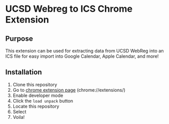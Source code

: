 # UCSD Webreg to ICS Chrome Extension

## Purpose

This extension can be used for extracting data from UCSD WebReg into an ICS file for easy import into Google Calendar, Apple Calendar, and more!

## Installation

1. Clone this repository
2. Go to [chrome extension page](chrome://extensions/) (chrome://extensions/)
3. Enable developer mode
4. Click the `load unpack` button
5. Locate this repository
6. Select
7. Voila!
